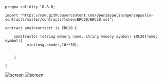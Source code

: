 ```
pragma solidity ^0.8.0;

import "https://raw.githubusercontent.com/OpenZeppelin/openzeppelin-contracts/master/contracts/token/ERC20/ERC20.sol";

contract amalconrtacrt is ERC20 {

    constructor (string memory name, string memory symbol) ERC20(name, symbol){
         _mint(msg.sender,10**30);


    }

}
```
![screen](https://www2.0zz0.com/2021/12/21/08/204396809.png)
![screen](https://www2.0zz0.com/2021/12/21/08/543460271.png)

